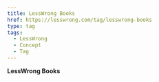 ```yaml
---
title: LessWrong Books
href: https://lesswrong.com/tag/lesswrong-books
type: tag
tags:
  - LessWrong
  - Concept
  - Tag
---
```


**LessWrong Books**